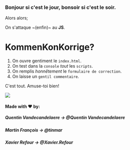 ### Bonjour si c'est le jour, bonsoir si c'est le soir.

Alors alors;

On s'attaque ~(enfin)~ au __JS__.

 KommenKonKorrige?
====== 
1. On ouvre gentiment le `index.html`.
2. On test dans la `console` _tout_ les `scripts`.
3. On remplis _honnêtement_ le `formulaire de correction`.
4. On laisse un `gentil commentaire`. 

                                           
C'est tout. Amuse-toi bien!

![](https://media.giphy.com/media/10bdAP4IOmoN7G/giphy.gif)



#### Made with ♥ by:

##### Quentin Vandecandelaere -> @Quentin Vandecandelaere

##### Martin François -> @tinmar

##### Xavier Refour -> @Xavier.Refour
